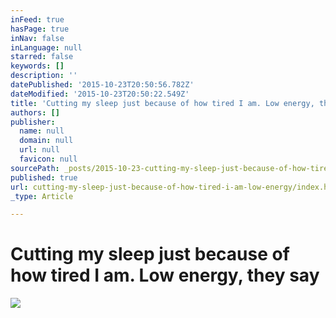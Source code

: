 ```yaml
---
inFeed: true
hasPage: true
inNav: false
inLanguage: null
starred: false
keywords: []
description: ''
datePublished: '2015-10-23T20:50:56.782Z'
dateModified: '2015-10-23T20:50:22.549Z'
title: 'Cutting my sleep just because of how tired I am. Low energy, they say'
authors: []
publisher:
  name: null
  domain: null
  url: null
  favicon: null
sourcePath: _posts/2015-10-23-cutting-my-sleep-just-because-of-how-tired-i-am-low-energy.md
published: true
url: cutting-my-sleep-just-because-of-how-tired-i-am-low-energy/index.html
_type: Article

---
```

# Cutting my sleep just because of how tired I am. Low energy, they say
![](https://the-grid-user-content.s3-us-west-2.amazonaws.com/89c13c64-d6fa-4e4f-aedf-ae1a69308391.jpg)